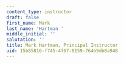 ```yaml
---
content_type: instructor
draft: false
first_name: Mark
last_name: 'Hartman '
middle_initial: ''
salutation: ''
title: Mark Hartman, Principal Instructor
uid: 15b85816-f745-4f67-8159-764b9db8a948
---
```

